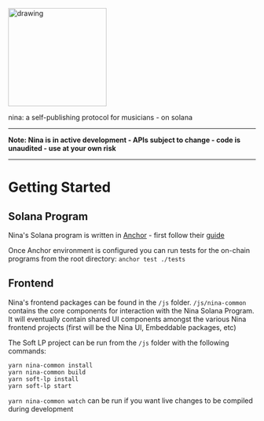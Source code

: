 <img src="https://avatars.githubusercontent.com/u/83779826?s=400&u=557293e1b5a915ecb38f643fabe23f20ee4b11d0" alt="drawing" width="200"/>

nina: a self-publishing protocol for musicians - on solana

---

**Note: Nina is in active development - APIs subject to change - code is unaudited - use at your own risk**

---

# Getting Started

## Solana Program
Nina's Solana program is written in [Anchor](https://github.com/project-serum/anchor/) - first follow their [guide](https://project-serum.github.io/anchor/getting-started/introduction.html)

Once Anchor environment is configured you can run tests for the on-chain programs from the root directory:
`anchor test ./tests`

## Frontend
Nina's frontend packages can be found in the `/js` folder.  `/js/nina-common` contains the core components for interaction with the Nina Solana Program.  It will eventually contain shared UI components amongst the various Nina frontend projects (first will be the Nina UI, Embeddable packages, etc)

The Soft LP project can be run from the `/js` folder with the following commands:

```
yarn nina-common install
yarn nina-common build
yarn soft-lp install
yarn soft-lp start
```

`yarn nina-common watch` can be run if you want live changes to be compiled during development
